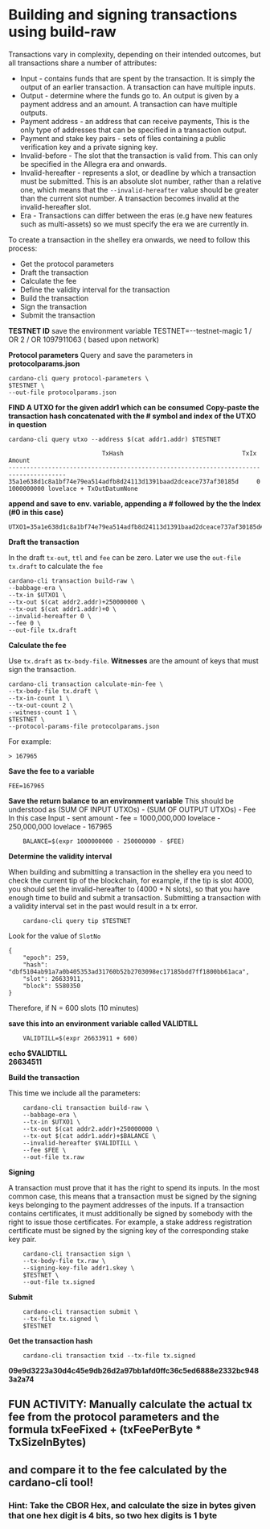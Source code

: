 # Building and signing transactions using build-raw

Transactions vary in complexity, depending on their intended outcomes, but all transactions share a number of attributes:

* Input - contains funds that are spent by the transaction. It is simply the output of an earlier transaction. A transaction can have multiple inputs.
* Output - determine where the funds go to. An output is given by a payment address and an amount. A transaction can have multiple outputs.
* Payment address - an address that can receive payments, This is the only type of addresses that can be specified in a transaction output.
* Payment and stake key pairs - sets of files containing a public verification key and a private signing key.
* Invalid-before - The slot that the transaction is valid from. This can only be specified in the Allegra era and onwards.
* Invalid-hereafter - represents a slot, or deadline by which a transaction must be submitted. This is an absolute slot number, rather than a relative one, which means that the `--invalid-hereafter` value should be greater than the current slot number. A transaction becomes invalid at the invalid-hereafter slot.
* Era - Transactions can differ between the eras (e.g have new features such as multi-assets) so we must specify the era we are currently in.

To create a transaction in the shelley era onwards, we need to follow this process:

* Get the protocol parameters
* Draft the transaction
* Calculate the fee
* Define the validity interval for the transaction
* Build the transaction
* Sign the transaction
* Submit the transaction


**TESTNET ID**
save the environment variable TESTNET=--testnet-magic 1 / OR 2 / OR 1097911063 ( based upon network)

**Protocol parameters**
Query and save the parameters in **protocolparams.json**

    cardano-cli query protocol-parameters \
    $TESTNET \
    --out-file protocolparams.json
    
**FIND A UTXO for the given addr1 which can be consumed**
**Copy-paste the transaction hash concatenated with the # symbol and index of the UTXO in question**

    cardano-cli query utxo --address $(cat addr1.addr) $TESTNET
    
                              TxHash                                 TxIx        Amount
    --------------------------------------------------------------------------------------
    35a1e638d1c8a1bf74e79ea514adfb8d24113d1391baad2dceace737af30185d     0        1000000000 lovelace + TxOutDatumNone

**append and save to env. variable, appending a # followed by the the Index (#0 in this case)**

    UTXO1=35a1e638d1c8a1bf74e79ea514adfb8d24113d1391baad2dceace737af30185d#0

**Draft the transaction**

In the draft `tx-out`, `ttl` and `fee` can be zero. Later we use the `out-file` `tx.draft` to calculate the `fee`

    cardano-cli transaction build-raw \
    --babbage-era \
    --tx-in $UTXO1 \
    --tx-out $(cat addr2.addr)+250000000 \
    --tx-out $(cat addr1.addr)+0 \
    --invalid-hereafter 0 \
    --fee 0 \
    --out-file tx.draft

**Calculate the fee**

Use `tx.draft` as `tx-body-file`. **Witnesses** are the amount of keys that must sign the transaction.

    cardano-cli transaction calculate-min-fee \
    --tx-body-file tx.draft \
    --tx-in-count 1 \
    --tx-out-count 2 \
    --witness-count 1 \
    $TESTNET \
    --protocol-params-file protocolparams.json

For example:

    > 167965

**Save the fee to a variable**

    FEE=167965

**Save the return balance to an environment variable**
This should be understood as (SUM OF INPUT UTXOs) - (SUM OF OUTPUT UTXOs) - Fee
In this case Input - sent amount - fee = 1000,000,000 lovelace - 250,000,000 lovelace - 167965
```
    BALANCE=$(expr 1000000000 - 250000000 - $FEE)
```
**Determine the validity interval**

When building and submitting a transaction in the shelley era you need to check the current tip of the blockchain, for example, if the tip is slot 4000, you should set the invalid-hereafter to (4000 + N slots), so that you have enough time to build and submit a transaction. Submitting a transaction with a validity interval set in the past would result in a tx error.
```
    cardano-cli query tip $TESTNET 
```
Look for the value of `SlotNo`

    {
        "epoch": 259,
        "hash": "dbf5104ab91a7a0b405353ad31760b52b2703098ec17185bdd7ff1800bb61aca",
        "slot": 26633911,
        "block": 5580350
    }

Therefore, if N = 600 slots (10 minutes)

**save this into an environment variable called VALIDTILL**
```
    VALIDTILL=$(expr 26633911 + 600)    
```
**echo $VALIDTILL    
26634511**

**Build the transaction**

This time we include all the parameters:
```
    cardano-cli transaction build-raw \
    --babbage-era \
    --tx-in $UTXO1 \
    --tx-out $(cat addr2.addr)+250000000 \
    --tx-out $(cat addr1.addr)+$BALANCE \
    --invalid-hereafter $VALIDTILL \
    --fee $FEE \
    --out-file tx.raw
```
**Signing**

A transaction must prove that it has the right to spend its inputs. In the most common case, this means that a transaction must be signed by the signing keys belonging to the payment addresses of the inputs. If a transaction contains certificates, it must additionally be signed by somebody with the right to issue those certificates. For example, a stake address registration certificate must be signed by the signing key of the corresponding stake key pair.

```
    cardano-cli transaction sign \
    --tx-body-file tx.raw \
    --signing-key-file addr1.skey \
    $TESTNET \
    --out-file tx.signed
```

**Submit**
```
    cardano-cli transaction submit \
    --tx-file tx.signed \
    $TESTNET
```
**Get the transaction hash**
```
    cardano-cli transaction txid --tx-file tx.signed
```
**09e9d3223a30d4c45e9db26d2a97bb1afd0ffc36c5ed6888e2332bc9483a2a74**


## FUN ACTIVITY: Manually calculate the actual tx fee from the protocol parameters and the formula txFeeFixed + (txFeePerByte * TxSizeInBytes)
## and compare it to the fee calculated by the cardano-cli tool!
### Hint: Take the CBOR Hex, and calculate the size in bytes given that one hex digit is 4 bits, so two hex digits is 1 byte
